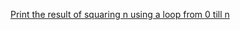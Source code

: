 [Print the result of squaring n using a loop from 0 till n](https://www.hackerrank.com/challenges/python-loops/problem)
